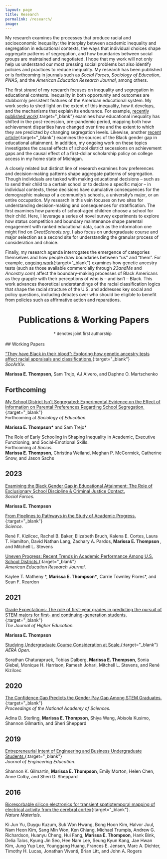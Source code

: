 ```yaml
---
layout: page
title: Research 
permalink: /research/
image:  
---
```


My research examines the processes that produce racial and socioeconomic inequality: the interplay between academic inequality and segregation in educational contexts, the ways that individual choices shape aggregate patterns of segregation, and how boundaries between social groups are maintained and negotiated. I hope that my work will not only help us understand our most pressing social problems but also identify policies and practices to reduce inequality. My research has been published or is forthcoming in journals such as <i>Social Forces</i>, <i>Sociology of Education</i>, <i>PNAS</i>, and the <i>American Education Research Journal</i>, among others. 
 
The first strand of my research focuses on inequality and segregation in educational contexts. Inequality in both opportunity and outcomes are stubbornly persistent features of the American educational system. My work seeks to shed light on the extent of this inequality, how it develops, and the mechanisms that explain its endurance. For example, [recently published work](https://journals.sagepub.com/doi/10.3102/00028312221134769){:target="_blank"} examines how educational inequality has shifted in the post-recession, pre-pandemic period, mapping both how achievement disparities have changed over time and the extent to which they are predicted by changing segregation levels. Likewise, another [recent article](https://academic.oup.com/sf/advance-article/doi/10.1093/sf/soad110/7252817?utm_source=authortollfreelink&utm_campaign=sf&utm_medium=email&guestAccessKey=d1e2eb36-ec6f-4a90-9009-0f35b2201128){:target="_blank"} examines the sources of the Black gender gap in educational attainment. In addition, my ongoing work on these topics investigates the causal effects of school district secessions on achievement gaps and the causal effect of a first-dollar scholarship policy on college access in my home state of Michigan.
 
A closely related but distinct line of research examines how preferences and decision-making patterns shape aggregate patterns of segregation. Though individuals are tasked with making educational decisions – such as to send their child to a certain school or to declare a specific major – in individual contexts, these decisions have cumulative consequences for the demographic makeup of a community’s schools, a university’s major, or an entire occupation. My research in this vein focuses on two sites for understanding decision-making and consequences for stratification. The first examines how parents of school-aged children choose a school for their child. Here, I leverage a series of novel survey experiments to explore how status competition and boundary maintenance shape parental engagement with ranked educational data, such as the information one might find on <i>GreatSchools.org</i>. I also focus on undergraduate course and major selection as a second site for understanding the granular process of consideration and choice.
 
Finally, my research agenda interrogates the emergence of categories themselves and how people draw boundaries between “us” and “them”. For example, [ongoing work](https://osf.io/preprints/socarxiv/8tnrk/){:target="_blank"} examines how genetic ancestry tests (such as those available commercially through <i>23andMe</i> and <i>Ancestry.com</i>) affect the boundary-making processes of Black Americans as they grapple with their perceptions of who is – and isn’t – Black. This work advances theoretical understandings of the racial classification logics that shape the racial structure of the U.S. and addresses key social and policy questions, including debates over who should be eligible to benefit from policies such as affirmative action and reparations.

# <center>Publications & Working Papers</center>
 <center> <font size="2">
 * denotes joint first authorship &nbsp;
<!--<span style="font-size: 15pt; color:#8fbc8f;display: inline-block">●&nbsp;</span>PDF &nbsp;-->
<!--<span style="font-size: 15pt; color:#87ceeb;display: inline-block">●&nbsp;</span>Pre-Registration &nbsp;-->
<!--<span style="font-size: 15pt; color:#b5a2c8;display: inline-block">●&nbsp;</span>Data/Code &nbsp;-->
<!--colors -8fbc8f,87ceeb,b5a2c8  -->
 </font>
 </center>
  <br>
## Working Papers 

 [“They have Black in their blood”: Exploring how genetic ancestry tests affect racial appraisals and classifications.](https://osf.io/preprints/socarxiv/8tnrk/){:target="_blank"} <br>
 <i>SocArXiv.</i><br>
<!-- &nbsp;[<span style="font-size: 15pt; color:#87ceeb">●</span>](https://osf.io/dj9pt/registrations){:target="_blank"}<br>-->
<b> Marissa E. Thompson</b>, Sam Trejo, AJ Alvero, and Daphne O. Martschenko 

## Forthcoming

 [<i>My</i> School District Isn't Segregated: Experimental Evidence on the Effect of Information on Parental Preferences Regarding School Segregation.](https://osf.io/preprints/socarxiv/2wfjn){:target="_blank"} <br>
 Forthcoming at <i>Sociology of Education.</i><br>
<!-- </i>&nbsp;[<span style="font-size: 15pt; color:#87ceeb">●</span>](https://osf.io/ucvt6){:target="_blank"} [<span style="font-size: 15pt; color:#b5a2c8">●</span>](https://github.com/sam-trejo/2023_08_socedu_seg_exp){:target="_blank"}<br>-->
<b> Marissa E. Thompson\*</b> and Sam Trejo\* 

The Role of Early Schooling in Shaping Inequality in Academic, Executive Functioning, and Social-Emotional Skills. <br>
 Forthcoming at <i>Socius.</i><br>
<b> Marissa E. Thompson</b>, Christina Weiland, Meghan P. McCormick, Catherine Snow, and Jason Sachs 

## 2023 

[Examining the Black Gender Gap in Educational Attainment: The Role of Exclusionary School Discipline & Criminal Justice Contact.](https://academic.oup.com/sf/advance-article/doi/10.1093/sf/soad110/7252817?utm_source=authortollfreelink&utm_campaign=sf&utm_medium=email&guestAccessKey=d1e2eb36-ec6f-4a90-9009-0f35b2201128)<br>
 <i>Social Forces.</i><br>
<!-- &nbsp;[<span style="font-size: 15pt; color:#8fbc8f">●</span>](/research/Thompson_SF_2023.pdf){:target="_blank"}<br>-->
<b> Marissa E. Thompson</b> 


[From Pipelines to Pathways in the Study of Academic Progress.](https://www.science.org/doi/abs/10.1126/science.adg5406?af=R&utm_source=sfmc&utm_medium=email&utm_campaign=SCIeToc&utm_content=alert&et_rid=623440394&et_cid=4710205){:target="_blank"}<br> 
<i>Science</i>.<br>
<!--&nbsp;[<span style="font-size: 15pt; color:#8fbc8f">●</span>](/research/Kizilcec_Science_2023.pdf){:target="_blank"}<br>-->
René F. Kizilcec, Rachel B. Baker, Elizabeth Bruch, Kalena E. Cortes, Laura T. Hamilton, David Nathan Lang, Zachary A. Pardos, <b>Marissa E. Thompson </b>, and Mitchell L. Stevens

[Uneven Progress: Recent Trends in Academic Performance Among U.S. School Districts.](https://journals.sagepub.com/doi/10.3102/00028312221134769){:target="_blank"}<br> 
<i>American Education Research Journal</i>.<br>
<!--&nbsp;[<span style="font-size: 15pt; color:#8fbc8f">●</span>](/research/Matheny_AERJ_2023.pdf){:target="_blank"}<br>-->
Kaylee T. Matheny \*, <b>Marissa E. Thompson\*</b>, Carrie Townley Flores\*, and Sean F. Reardon 

## 2021 

[Grade Expectations: The role of first-year grades in predicting the pursuit of STEM majors for first- and continuing-generation students.](https://www.tandfonline.com/doi/full/10.1080/00221546.2021.1907169){:target="_blank"} <br>
<i>The Journal of Higher Education.</i><br>
<!--</i>&nbsp;[<span style="font-size: 15pt; color:#8fbc8f">●</span>](/research/Thompson_JHE_2021.pdf){:target="_blank"}<br>-->
<b>Marissa E. Thompson</b>  

[Studying Undergraduate Course Consideration at Scale.](https://journals.sagepub.com/doi/full/10.1177/2332858421991148){:target="_blank"}<br>
<i>AERA Open</i>.<br>
<!--&nbsp;[<span style="font-size: 15pt; color:#8fbc8f">&nbsp;●</span>](/research/Chaturapruek_AERAOpen_2021.pdf){:target="_blank"}-->
<!--[<span style="font-size: 15pt; color:#b5a2c8">&nbsp;●</span>](https://www.openicpsr.org/openicpsr/project/130406/version/V1/view;jsessionid=078185F4BFFA1E3983DA91F06B8E66C4){:target="_blank"}<br>-->
Sorathan Chaturapruek, Tobias Dalberg, <b>Marissa E. Thompson</b>, Sonia Giebel, Monique H. Harrison, Ramesh Johari, Mitchell L. Stevens, and René Kizilcec

## 2020 

[The Confidence Gap Predicts the Gender Pay Gap Among STEM Graduates.](https://www.pnas.org/content/early/2020/11/10/2010269117){:target="_blank"} <br>
<i>Proceedings of the National Academy of Sciences.</i><br>
<!--</i>&nbsp;[<span style="font-size: 15pt; color:#8fbc8f">●</span>](/research/Sterling_PNAS_2020.pdf){:target="_blank"}<br>-->
Adina D. Sterling, <b>Marissa E. Thompson</b>, Shiya Wang, Abisola Kusimo, Shannon Gilmartin, and Sheri Sheppard

## 2019 

[Entrepreneurial Intent of Engineering and Business Undergraduate Students.](https://onlinelibrary.wiley.com/doi/full/10.1002/jee.20283){:target="_blank"}<br>
<i>Journal of Engineering Education</i>.<br>
<!--.&nbsp;[<span style="font-size: 15pt; color:#8fbc8f">●</span>](/research/Gilmartin_JEE_2019.pdf){:target="_blank"}<br>-->
Shannon K. Gilmartin, <b>Marissa E. Thompson</b>, Emily Morton, Helen Chen, Anne Colby, and Sheri D. Sheppard

## 2016 

[Bioresorbable silicon electronics for transient spatiotemporal mapping of electrical activity from the cerebral cortex](https://www.nature.com/articles/nmat4624){:target="_blank"}.<br>
<i>Nature Materials</i>.<br>
<!--&nbsp;[<span style="font-size: 15pt; color:#8fbc8f">●</span>](/research/Yu_NatureMaterials_2016.pdf){:target="_blank"}<br>-->
Ki Jun Yu, Duygu Kuzum, Suk Won Hwang, Bong Hoon Kim, Halvor Juul, Nam Heon Kim, Sang Min Won, Ken Chiang, Michael Trumpis, Andrew G. Richardson, Huanyu Cheng, Hui Fang, <b>Marissa E. Thompson</b>, Hank Bink, Delia Talos, Kyung Jin Seo, Hee Nam Lee, Seung Kyun Kang, Jae Hwan Kim, Jung Yup Lee, Younggang Huang, Frances E. Jensen, Marc A. Dichter, Timothy H. Lucas, Jonathan Viventi, Brian Litt, and John A. Rogers

